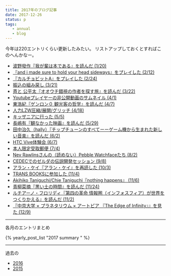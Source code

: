 ```yaml
---
title: 2017年のブログ記事
date: 2017-12-26
status: p
tags:
   - annual
   - blog
---
```


今年は220エントリくらい更新したみたい。
リストアップしておくとすればこのへんかなー。

- [波野發作『我が輩は本である』を読んだ (1/20)](/2017/01/20/201701/wagahai-ha-hon-dearu/)
- [『and i made sure to hold your head sideways』をプレイした (2/12)](/2017/02/12/201702/and-i-made-sure-to-hold-your-head-sideways/)
- [『カルチョビットA』をプレイした (2/24)](http://text-perforation.doppac.cc/2017/02/24/201702/calchobit-a/)
- [振込の組み戻し (3/21)](/2017/03/21/201703/wrong-transfer/)
- [斉と 公平太『オオウチ錯視の作者を探す旅』を読んだ (3/22)](/2017/03/22/201703/finding-hajime-ouchi/)
- [Youtubeプレイヤーの非公開動画のサムネイル (4/1)](/2017/04/01/201704/youtube-forbiden-movie-thumbnail/)
- [東浩紀『ゲンロン０ 観光客の哲学』を読んだ (4/7)](/2017/04/07/201704/genron-zero/)
- [人力LZW圧縮/展開/グリッチ (4/18)](/2017/04/18/201704/lzw-archiving-unplugged/)
- [キッザニアに行った (5/5)](/2017/05/05/201705/kidzania/)
- [長嶋有『観なかった映画』を読んだ (5/29)](/2017/05/29/201705/movies-which-have-not-seen/)
- [田中治久（hally）『チップチューンのすべてーーゲーム機から生まれた新しい音楽』を読んだ (6/2)](/2017/06/02/201706/all-about-chiptune/)
- [HTC Vive体験会 (6/7)](/2017/06/07/201706/htc-vive-hands-on/)
- [本人限定受取郵便 (7/4)](/2017/07/04/201707/limited-receiving-mail/)
- [Nev Rawlinsさんの（読めない）Pebble Watchfaceたち (8/2)](/2017/08/02/201708/nev-rawlins-s-unreadable-pebble-watchface/)
- [CEDECでのゼルダの伝説開発セッション (9/8)](/2017/09/08/201709/cedec-zelda-presentations/)
- [アラン・ケイ『アラン・ケイ』を再読した (10/3)](/2017/10/03/201710/alan-kay%202/)
- [TRANS BOOKSに参加した (11/4)](/2017/11/04/201711/trans-books/)
- [Akihiko Taniguchi/Chie Taniguchi『nothing happens』 (11/6)](/2017/11/06/201711/nothing-happens-photobook/)
- [青柳菜摘『黒い土の時間』を読んだ (11/24)](/2017/11/24/201711/the-time-in-black-soil/)
- [ルチアーノ・フロリディ『第四の革命 情報圏（インフォスフィア）が世界をつくりかえる』を読んだ (11/2)](/2017/11/02/201711/the-4th-revolution/)
- [『中京大学 × プラネタリウム × アートピア 『The Edge of Infinity』』を見た (12/9)](/2017/12/09/201712/the-edge-of-infinity/)

----
各月のエントリまとめ

{% yearly_post_list "2017 summary " %}

----
過去の

- [2016](2016/12/30/201612/2016-retrospective)
- [2015](2015/12/31/201512/2015-retrospective)
